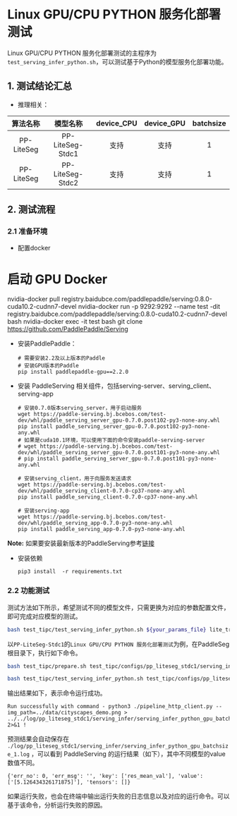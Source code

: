 # Linux GPU/CPU PYTHON 服务化部署测试

Linux GPU/CPU  PYTHON 服务化部署测试的主程序为`test_serving_infer_python.sh`，可以测试基于Python的模型服务化部署功能。


## 1. 测试结论汇总

- 推理相关：

| 算法名称 | 模型名称 | device_CPU | device_GPU | batchsize |
|  :----:   |  :----: |   :----:   |  :----:  |   :----:   |
|  PP-LiteSeg   |  PP-LiteSeg-Stdc1 |  支持 | 支持 | 1 |
|  PP-LiteSeg   |  PP-LiteSeg-Stdc2 |  支持 | 支持 | 1 |


## 2. 测试流程

### 2.1 准备环境

* 配置docker

# 启动 GPU Docker

nvidia-docker pull registry.baidubce.com/paddlepaddle/serving:0.8.0-cuda10.2-cudnn7-devel
nvidia-docker run -p 9292:9292 --name test -dit registry.baidubce.com/paddlepaddle/serving:0.8.0-cuda10.2-cudnn7-devel bash
nvidia-docker exec -it test bash
git clone https://github.com/PaddlePaddle/Serving


* 安装PaddlePaddle：
    ```
    # 需要安装2.2及以上版本的Paddle
    # 安装GPU版本的Paddle
    pip install paddlepaddle-gpu==2.2.0
    ```

* 安装 PaddleServing 相关组件，包括serving-server、serving_client、serving-app

    ```
    # 安装0.7.0版本serving_server，用于启动服务
    wget https://paddle-serving.bj.bcebos.com/test-dev/whl/paddle_serving_server_gpu-0.7.0.post102-py3-none-any.whl
    pip install paddle_serving_server_gpu-0.7.0.post102-py3-none-any.whl
    # 如果是cuda10.1环境，可以使用下面的命令安装paddle-serving-server
    # wget https://paddle-serving.bj.bcebos.com/test-dev/whl/paddle_serving_server_gpu-0.7.0.post101-py3-none-any.whl
    # pip install paddle_serving_server_gpu-0.7.0.post101-py3-none-any.whl

    # 安装serving_client，用于向服务发送请求
    wget https://paddle-serving.bj.bcebos.com/test-dev/whl/paddle_serving_client-0.7.0-cp37-none-any.whl
    pip install paddle_serving_client-0.7.0-cp37-none-any.whl

    # 安装serving-app
    wget https://paddle-serving.bj.bcebos.com/test-dev/whl/paddle_serving_app-0.7.0-py3-none-any.whl
    pip install paddle_serving_app-0.7.0-py3-none-any.whl
    ```
**Note:** 如果要安装最新版本的PaddleServing参考[链接](https://github.com/PaddlePaddle/Serving/blob/v0.7.0/doc/Latest_Packages_CN.md)

- 安装依赖
    ```
    pip3 install  -r requirements.txt
    ```

 ### 2.2 功能测试

 测试方法如下所示，希望测试不同的模型文件，只需更换为对应的参数配置文件，即可完成对应模型的测试。

```bash
bash test_tipc/test_serving_infer_python.sh ${your_params_file} lite_train_lite_infer
```

以`PP-LiteSeg-Stdc1`的`Linux GPU/CPU PYTHON 服务化部署测试`为例，在PaddleSeg根目录下，执行如下命令。

 ```bash
bash test_tipc/prepare.sh test_tipc/configs/pp_liteseg_stdc1/serving_infer_python.txt serving_infer
```

```bash
bash test_tipc/test_serving_infer_python.sh test_tipc/configs/pp_liteseg_stdc1/serving_infer_python.txt serving_infer
```

输出结果如下，表示命令运行成功。

```
Run successfully with command - python3 ./pipeline_http_client.py --img_path=../data/cityscapes_demo.png > ../../log/pp_liteseg_stdc1/serving_infer/serving_infer_python_gpu_batchsize_1.log 2>&1 !
```

预测结果会自动保存在 `./log/pp_liteseg_stdc1/serving_infer/serving_infer_python_gpu_batchsize_1.log` ，可以看到 PaddleServing 的运行结果（如下），其中不同模型的value数值不同。

```
{'err_no': 0, 'err_msg': '', 'key': ['res_mean_val'], 'value': ['[5.126434326171875]'], 'tensors': []}
```


如果运行失败，也会在终端中输出运行失败的日志信息以及对应的运行命令。可以基于该命令，分析运行失败的原因。
